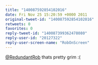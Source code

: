 ```yaml
---
title: "140087592854102016"
date: Fri Nov 25 15:20:59 +0000 2011
original-tweet-id: "140087592854102016"
retweets: 0
favorites: 0
reply-tweet-id: "140087399362478080"
reply-user-id: "20127322"
reply-user-screen-name: "RobOnScreen"
---
```

<a href="https://twitter.com/RedundantRob">@RedundantRob</a> thats pretty grim :(
